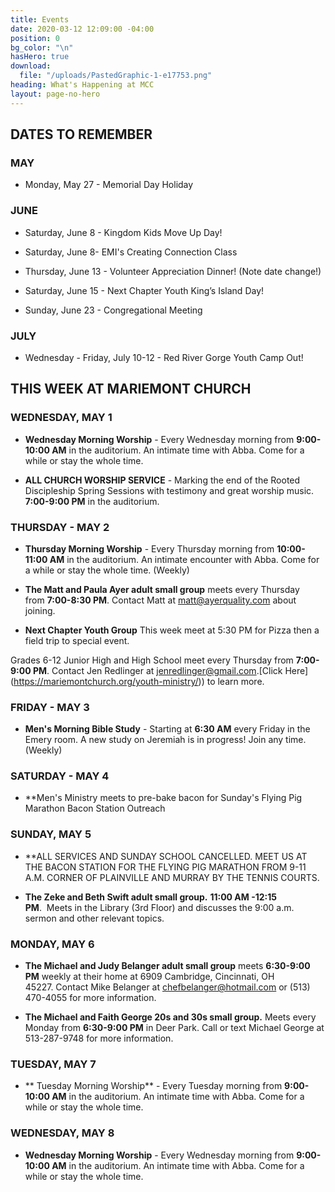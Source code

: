 ```yaml
---
title: Events
date: 2020-03-12 12:09:00 -04:00
position: 0
bg_color: "\n"
hasHero: true
download:
  file: "/uploads/PastedGraphic-1-e17753.png"
heading: What's Happening at MCC
layout: page-no-hero
---
```


## DATES TO REMEMBER

### MAY

* Monday, May 27 - Memorial Day Holiday

### JUNE

* Saturday, June 8 - Kingdom Kids Move Up Day!

* Saturday, June 8- EMI's Creating Connection Class

* Thursday, June 13 - Volunteer Appreciation Dinner! (Note date change!)

* Saturday, June 15 - Next Chapter Youth King’s Island Day!

* Sunday, June 23 - Congregational Meeting

### JULY

* Wednesday - Friday, July 10-12 - Red River Gorge Youth Camp Out!


## THIS WEEK AT MARIEMONT CHURCH


### WEDNESDAY, MAY 1

* **Wednesday Morning Worship** - Every Wednesday morning from **9:00-10:00 AM** in the auditorium. An intimate time with Abba. Come for a while or stay the whole time. 


* **ALL CHURCH WORSHIP SERVICE** - Marking the end of the Rooted Discipleship Spring Sessions with testimony and great worship music. **7:00-9:00 PM** in the auditorium. 


### THURSDAY - MAY 2

* **Thursday Morning Worship** - Every Thursday morning from **10:00-11:00 AM** in the auditorium. An intimate encounter with Abba. Come for a while or stay the whole time. (Weekly)

* **The Matt and Paula Ayer adult small group** meets every Thursday from **7:00-8:30 PM**. Contact Matt at matt@ayerquality.com about joining.

* **Next Chapter Youth Group** This week meet at 5:30 PM for Pizza then a field trip to special event.

Grades 6-12 Junior High and High School meet every Thursday from **7:00-9:00 PM**. Contact Jen Redlinger at jenredlinger@gmail.com.[Click Here] (https://mariemontchurch.org/youth-ministry/)) to learn more.

### FRIDAY - MAY 3

* **Men's Morning Bible Study** - Starting at **6:30 AM** every Friday in the Emery room. A new study on Jeremiah is in progress! Join any time.(Weekly)

### SATURDAY - MAY 4

* **Men's Ministry meets to pre-bake bacon for Sunday's Flying Pig Marathon Bacon Station Outreach


### SUNDAY, MAY 5

* **ALL SERVICES AND SUNDAY SCHOOL CANCELLED.  MEET US AT THE BACON STATION FOR THE FLYING PIG MARATHON FROM 9-11 A.M.  CORNER OF PLAINVILLE AND MURRAY BY THE TENNIS COURTS. 

* **The Zeke and Beth Swift adult small group.** **11:00 AM -12:15 PM**.  Meets in the Library (3rd Floor) and discusses the 9:00 a.m. sermon and other relevant topics.

### MONDAY, MAY 6

* **The Michael and Judy Belanger adult small group** meets **6:30-9:00 PM** weekly at their home at 6909 Cambridge, Cincinnati, OH 45227. Contact Mike Belanger at chefbelanger@hotmail.com or (513) 470-4055 for more information. 

* **The Michael and Faith George 20s and 30s small group.** Meets every Monday from **6:30-9:00 PM** in Deer Park. Call or text Michael George at 513-287-9748 for more information.

### TUESDAY, MAY 7

* ** Tuesday Morning Worship** - Every Tuesday morning from **9:00-10:00 AM** in the auditorium. An intimate time with Abba. Come for a while or stay the whole time. 


### WEDNESDAY, MAY 8


* **Wednesday Morning Worship** - Every Wednesday morning from **9:00-10:00 AM** in the auditorium. An intimate time with Abba. Come for a while or stay the whole time. 







